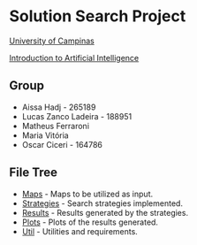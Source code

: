 # Solution Search Project
[University of Campinas](https://www.unicamp.br/unicamp/)

[Introduction to Artificial Intelligence](https://www.dac.unicamp.br/portal/caderno-de-horarios/2020/1/S/P/IC/MO416)

## Group

* Aissa Hadj - 265189
* Lucas Zanco Ladeira - 188951
* Matheus Ferraroni
* Maria Vitória
* Oscar Ciceri - 164786

## File Tree

* [Maps](http://pudim.com.br/) - Maps to be utilized as input.
* [Strategies](http://pudim.com.br/) - Search strategies implemented.
* [Results](http://pudim.com.br/) - Results generated by the strategies.
* [Plots](http://pudim.com.br/) - Plots of the results generated.
* [Util](http://pudim.com.br/) - Utilities and requirements.
